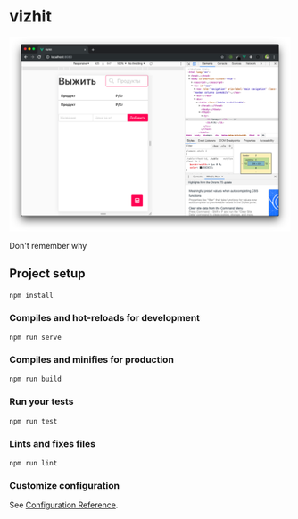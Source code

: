 # vizhit
![Simple mainpage screenshot](https://github.com/DonVeds/vyzhit/blob/master/Screenshot.png "Simple mainpage screenshot")

Don't remember why

## Project setup
```
npm install
```

### Compiles and hot-reloads for development
```
npm run serve
```

### Compiles and minifies for production
```
npm run build
```

### Run your tests
```
npm run test
```

### Lints and fixes files
```
npm run lint
```

### Customize configuration
See [Configuration Reference](https://cli.vuejs.org/config/).

